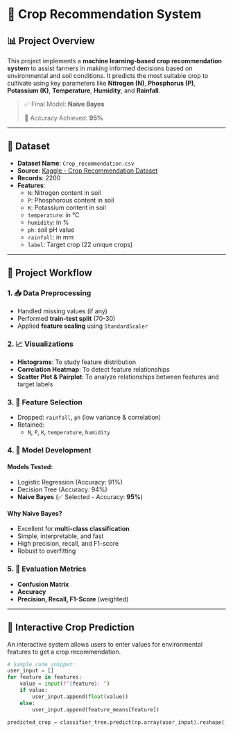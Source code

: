 # 🌾 Crop Recommendation System

## 📊 Project Overview

This project implements a **machine learning-based crop recommendation system** to assist farmers in making informed decisions based on environmental and soil conditions. It predicts the most suitable crop to cultivate using key parameters like **Nitrogen (N)**, **Phosphorus (P)**, **Potassium (K)**, **Temperature**, **Humidity**, and **Rainfall**.

> ✅ Final Model: **Naive Bayes**
>  
> 🎯 Accuracy Achieved: **95%**

---

## 📁 Dataset

- **Dataset Name**: `Crop_recommendation.csv`  
- **Source**: [Kaggle - Crop Recommendation Dataset](https://www.kaggle.com/datasets/atharvaingle/crop-recommendation-dataset?resource=download)  
- **Records**: 2200  
- **Features**:
  - `N`: Nitrogen content in soil
  - `P`: Phosphorous content in soil
  - `K`: Potassium content in soil
  - `temperature`: in °C
  - `humidity`: in %
  - `ph`: soil pH value
  - `rainfall`: in mm
  - `label`: Target crop (22 unique crops)

---

## 🧪 Project Workflow

### 1. 📥 Data Preprocessing
- Handled missing values (if any)
- Performed **train-test split** (70-30)
- Applied **feature scaling** using `StandardScaler`

### 2. 📈 Visualizations
- **Histograms**: To study feature distribution
- **Correlation Heatmap**: To detect feature relationships
- **Scatter Plot & Pairplot**: To analyze relationships between features and target labels

### 3. 🧬 Feature Selection
- Dropped: `rainfall`, `ph` (low variance & correlation)
- Retained:
  - `N`, `P`, `K`, `temperature`, `humidity`

### 4. 🤖 Model Development

#### Models Tested:
- Logistic Regression (Accuracy: 91%)
- Decision Tree (Accuracy: 94%)
- **Naive Bayes** (✅ Selected - Accuracy: **95%**)

#### Why Naive Bayes?
- Excellent for **multi-class classification**
- Simple, interpretable, and fast
- High precision, recall, and F1-score
- Robust to overfitting

### 5. 🧪 Evaluation Metrics
- **Confusion Matrix**
- **Accuracy**
- **Precision, Recall, F1-Score** (weighted)

---

## 🌱 Interactive Crop Prediction

An interactive system allows users to enter values for environmental features to get a crop recommendation.

```python
# Sample code snippet:
user_input = []
for feature in features:
    value = input(f"{feature}: ")
    if value:
        user_input.append(float(value))
    else:
        user_input.append(feature_means[feature])

predicted_crop = classifier_tree.predict(np.array(user_input).reshape(1, -1))
